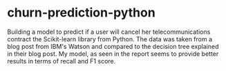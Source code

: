 # churn-prediction-python
Building a model to predict if a user will cancel her telecommunications contract the Scikit-learn library from Python. The data was taken from a blog post from IBM's Watson and compared to the decision tree explained in their blog post. My model, as seen in the report seems to provide better results in terms of recall and F1 score.
